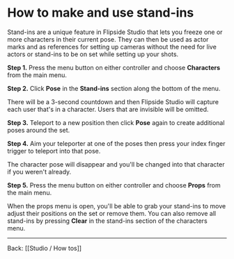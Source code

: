 # How to make and use stand-ins

Stand-ins are a unique feature in Flipside Studio that lets you freeze one or more characters in their current pose. They can then be used as actor marks and as references for setting up cameras without the need for live actors or stand-ins to be on set while setting up your shots.

**Step 1.** Press the menu button on either controller and choose **Characters** from the main menu.

**Step 2.** Click **Pose** in the **Stand-ins** section along the bottom of the menu.

There will be a 3-second countdown and then Flipside Studio will capture each user that's in a character. Users that are invisible will be omitted.

**Step 3.** Teleport to a new position then click **Pose** again to create additional poses around the set.

**Step 4.** Aim your teleporter at one of the poses then press your index finger trigger to teleport into that pose.

The character pose will disappear and you'll be changed into that character if you weren't already.

**Step 5.** Press the menu button on either controller and choose **Props** from the main menu.

When the props menu is open, you'll be able to grab your stand-ins to move adjust their positions on the set or remove them. You can also remove all stand-ins by pressing **Clear** in the stand-ins section of the characters menu.

---

Back: [[Studio / How tos]]
